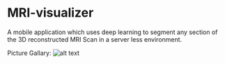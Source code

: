 # MRI-visualizer
A mobile application which uses deep learning to segment any section of the 3D reconstructed MRI Scan in a server less environment. 

Picture Gallary:
![alt text](https://drive.google.com/file/d/1Q9HZyWn2JFWlK1W-YZj_IxqMvcThDZIJ/view?usp=sharing)
